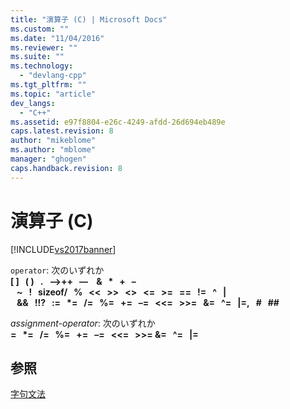 ```yaml
---
title: "演算子 (C) | Microsoft Docs"
ms.custom: ""
ms.date: "11/04/2016"
ms.reviewer: ""
ms.suite: ""
ms.technology: 
  - "devlang-cpp"
ms.tgt_pltfrm: ""
ms.topic: "article"
dev_langs: 
  - "C++"
ms.assetid: e97f8804-e26c-4249-afdd-26d694eb489e
caps.latest.revision: 8
author: "mikeblome"
ms.author: "mblome"
manager: "ghogen"
caps.handback.revision: 8
---
```

# 演算子 (C)
[!INCLUDE[vs2017banner](../assembler/inline/includes/vs2017banner.md)]

`operator`: 次のいずれか  
 **\[ \]   \( \)   .   –\>\+\+   ––    &   \*   \+   –   ~   \!   sizeof\/   %   \<\<   \>\>   \<\>   \<\=   \>\=   \=\=   \!\=   ^   &#124;   &&   \!\!?   :\=   \*\=   \/\=   %\=   \+\=   –\=   \<\<\=   \>\>\=   &\=   ^\=   &#124;\=,   \#   \#\#**  
  
 *assignment\-operator*: 次のいずれか  
 **\=   \*\=   \/\=   %\=   \+\=   –\=   \<\<\=   \>\>\= &\=   ^\=   &#124;\=**  
  
## 参照  
 [字句文法](../c-language/lexical-grammar.md)